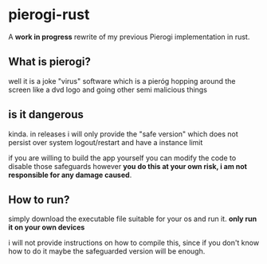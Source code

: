 # pierogi-rust
A **work in progress** rewrite of my previous Pierogi implementation in rust.

## What is pierogi?
well it is a joke "virus" software which is a pieróg hopping around the screen like a dvd logo and going other semi malicious things

## is it dangerous
kinda. in releases i will only provide the "safe version" which does not persist over system logout/restart and have a instance limit

if you are willing to build the app yourself you can modify the code to disable those safeguards however **you do this at your own risk, i am not responsible for any damage caused**.

## How to run?
simply download the executable file suitable for your os and run it. **only run it on your own devices**

i will not provide instructions on how to compile this, since if you don't know how to do it maybe the safeguarded version will be enough.
